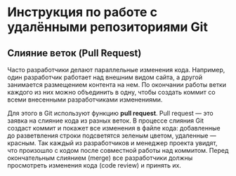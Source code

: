 # Инструкция по работе с удалёнными репозиториями Git
## Слияние веток (Pull Request)
Часто разработчики делают параллельные изменения кода. Например, один разработчик работает над внешним видом сайта, а другой занимается размещением контента на нем. По окончании работы ветки каждого из них можно объединить в одну, чтобы создать коммит со всеми внесенными разработчиками изменениями.

Для этого в Git используют функцию **pull request**. Pull request — это заявка на слияние кода из разных веток. В процессе слияния Git создаст коммит и покажет все изменения в файле кода: добавленные до разветвления строки подсветятся зеленым цветом, удаленные — красным. Так каждый из разработчиков и менеджер проекта увидят, что произошло с кодом после совместной работы над коммитом. Перед окончательным слиянием (merge) все разработчики должны просмотреть изменения кода (code review) и принять их.